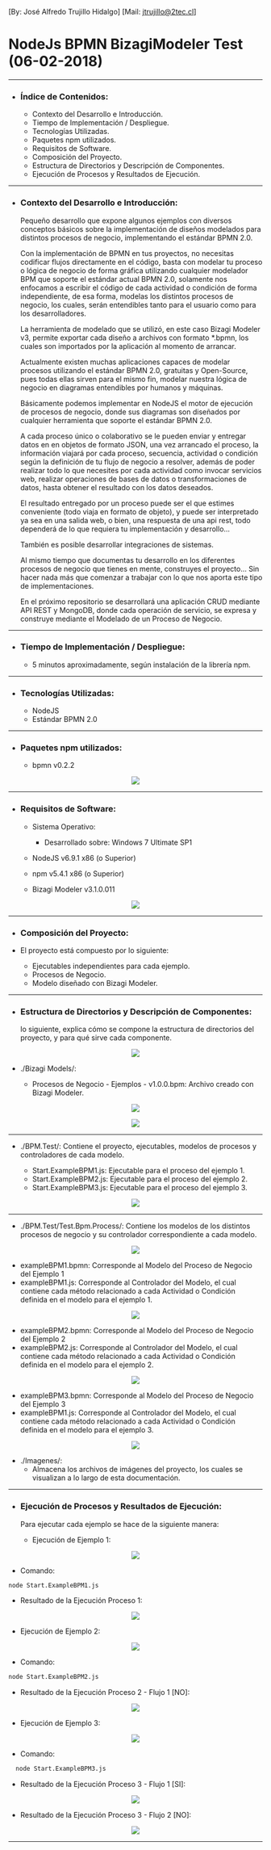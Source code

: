 [By: José Alfredo Trujillo Hidalgo]
[Mail: jtrujillo@2tec.cl]

# NodeJs BPMN BizagiModeler Test (06-02-2018)

-------------------------------------------

* ### Índice de Contenidos:

  * Contexto del Desarrollo e Introducción.
  * Tiempo de Implementación / Despliegue.
  * Tecnologías Utilizadas.
  * Paquetes npm utilizados.
  * Requisitos de Software.
  * Composición del Proyecto.
  * Estructura de Directorios y Descripción de Componentes.
  * Ejecución de Procesos y Resultados de Ejecución.
  
-------------------------------------------

* ### Contexto del Desarrollo e Introducción:

  Pequeño desarrollo que expone algunos ejemplos con diversos conceptos básicos sobre la implementación de diseños modelados para distintos procesos de negocio, implementando el estándar BPMN 2.0.
  
  Con la implementación de BPMN en tus proyectos, no necesitas codificar flujos directamente en el código, basta con modelar tu proceso o lógica de negocio de forma gráfica utilizando cualquier modelador BPM que soporte el estándar actual BPMN 2.0, solamente nos enfocamos a escribir el código de cada actividad o condición de forma independiente, de esa forma, modelas los distintos procesos de negocio, los cuales, serán entendibles tanto para el usuario como para los desarrolladores. 
  
  La herramienta de modelado que se utilizó, en este caso Bizagi Modeler v3, permite exportar cada diseño a archivos con formato *.bpmn, los cuales son importados por la aplicación al momento de arrancar.
  
  Actualmente existen muchas aplicaciones capaces de modelar procesos utilizando el estándar BPMN 2.0, gratuitas y Open-Source, pues todas ellas sirven para el mismo fin, modelar nuestra lógica de negocio en diagramas entendibles por humanos y máquinas.
  
  Básicamente podemos implementar en NodeJS el motor de ejecución de procesos de negocio, donde sus diagramas son diseñados por cualquier herramienta que soporte el estándar BPMN 2.0.
  
  A cada proceso único o colaborativo se le pueden enviar y entregar datos en en objetos de formato JSON, una vez arrancado el proceso, la información viajará por cada proceso, secuencia, actividad o condición según la definición de tu flujo de negocio a resolver, además de poder realizar todo lo que necesites por cada actividad como invocar servicios web, realizar operaciones de bases de datos o transformaciones de datos, hasta obtener el resultado con los datos deseados.
  
  El resultado entregado por un proceso puede ser el que estimes conveniente (todo viaja en formato de objeto), y puede ser interpretado ya sea en una salida web, o bien, una respuesta de una api rest, todo dependerá de lo que requiera tu implementación y desarrollo...
  
  También es posible desarrollar integraciones de sistemas.
  
  Al mismo tiempo que documentas tu desarrollo en los diferentes procesos de negocio que tienes en mente, construyes el proyecto... Sin hacer nada más que comenzar a trabajar con lo que nos aporta este tipo de implementaciones.
  
  En el próximo repositorio se desarrollará una aplicación CRUD mediante API REST y MongoDB, donde cada operación de servicio, se expresa y construye mediante el Modelado de un Proceso de Negocio.
  
-------------------------------------------

* ### Tiempo de Implementación / Despliegue:

  * 5 minutos aproximadamente, según instalación de la librería npm.
  
-------------------------------------------

* ### Tecnologías Utilizadas:

  * NodeJS
  * Estándar BPMN 2.0

-------------------------------------------

* ### Paquetes npm utilizados:

  * bpmn v0.2.2

<p align="center">
  <img src="https://github.com/jtrujilloh/NodeJS-BPMN-BizagiModeler-Test/blob/master/Imagenes/001-InstalacionBPMN.JPG">
</p>
  
-------------------------------------------

* ### Requisitos de Software:

  * Sistema Operativo:
    * Desarrollado sobre: Windows 7 Ultimate SP1
  * NodeJS v6.9.1 x86 (o Superior)
  * npm v5.4.1 x86 (o Superior)
  
  * Bizagi Modeler v3.1.0.011

<p align="center">
  <img src="https://github.com/jtrujilloh/NodeJS-BPMN-BizagiModeler-Test/blob/master/Imagenes/002-BizagiModelerVersion.JPG">
</p>
  
 -------------------------------------------

* ### Composición del Proyecto: 

* El proyecto está compuesto por lo siguiente:

  * Ejecutables independientes para cada ejemplo. 
  * Procesos de Negocio.
  * Modelo diseñado con Bizagi Modeler.
    

-------------------------------------------

* ### Estructura de Directorios y Descripción de Componentes:
  
  lo siguiente, explica cómo se compone la estructura de directorios del proyecto, y para qué sirve cada componente.

<p align="center">
  <img src="https://github.com/jtrujilloh/NodeJS-BPMN-BizagiModeler-Test/blob/master/Imagenes/003-Directory-Root.JPG">
</p>
        
  * ./Bizagi Models/: 
  
    * Procesos de Negocio - Ejemplos - v1.0.0.bpm: Archivo creado con Bizagi Modeler.

<p align="center">
  <img src="https://github.com/jtrujilloh/NodeJS-BPMN-BizagiModeler-Test/blob/master/Imagenes/002-BizagiModel-01.JPG">
</p>

<p align="center">
  <img src="https://github.com/jtrujilloh/NodeJS-BPMN-BizagiModeler-Test/blob/master/Imagenes/002-BizagiModel-02.JPG">
</p>

-------------------------------------------

  * ./BPM.Test/: Contiene el proyecto, ejecutables, modelos de procesos y controladores de cada modelo.
  
    * Start.ExampleBPM1.js: Ejecutable para el proceso del ejemplo 1.
    * Start.ExampleBPM2.js: Ejecutable para el proceso del ejemplo 2.
    * Start.ExampleBPM3.js: Ejecutable para el proceso del ejemplo 3.

<p align="center">
  <img src="https://github.com/jtrujilloh/NodeJS-BPMN-BizagiModeler-Test/blob/master/Imagenes/003-Directory-BPM.Test.JPG">
</p>

-------------------------------------------

  * ./BPM.Test/Test.Bpm.Process/: Contiene los modelos de los distintos procesos de negocio y su controlador correspondiente a cada modelo.

<p align="center">
  <img src="https://github.com/jtrujilloh/NodeJS-BPMN-BizagiModeler-Test/blob/master/Imagenes/003-Directory-BPM.Test-Test.Bpm.Process.JPG">
</p>
    
  * exampleBPM1.bpmn: Corresponde al Modelo del Proceso de Negocio del Ejemplo 1
  * exampleBPM1.js: Corresponde al Controlador del Modelo, el cual contiene cada método relacionado a cada Actividad o Condición definida en el modelo para el ejemplo 1.

<p align="center">
  <img src="https://github.com/jtrujilloh/NodeJS-BPMN-BizagiModeler-Test/blob/master/Imagenes/003-BizagiModeler-Ejemplo1.JPG">
</p>
    
  * exampleBPM2.bpmn: Corresponde al Modelo del Proceso de Negocio del Ejemplo 2
  * exampleBPM2.js: Corresponde al Controlador del Modelo, el cual contiene cada método relacionado a cada Actividad o Condición definida en el modelo para el ejemplo 2.

<p align="center">
  <img src="https://github.com/jtrujilloh/NodeJS-BPMN-BizagiModeler-Test/blob/master/Imagenes/003-BizagiModeler-Ejemplo2.JPG">
</p>
    
  * exampleBPM3.bpmn: Corresponde al Modelo del Proceso de Negocio del Ejemplo 3
  * exampleBPM1.js: Corresponde al Controlador del Modelo, el cual contiene cada método relacionado a cada Actividad o Condición definida en el modelo para el ejemplo 3.

<p align="center">
  <img src="https://github.com/jtrujilloh/NodeJS-BPMN-BizagiModeler-Test/blob/master/Imagenes/003-BizagiModeler-Ejemplo3.JPG">
</p>
    
  * ./Imagenes/: 
    * Almacena los archivos de imágenes del proyecto, los cuales se visualizan a lo largo de esta documentación.

-------------------------------------------

* ### Ejecución de Procesos y Resultados de Ejecución:
  
  Para ejecutar cada ejemplo se hace de la siguiente manera:
  
  
  * Ejecución de Ejemplo 1:

<p align="center">
  <img src="https://github.com/jtrujilloh/NodeJS-BPMN-BizagiModeler-Test/blob/master/Imagenes/003-BizagiModeler-Ejemplo1.JPG">
</p>
  
  * Comando:
  ```bash
  node Start.ExampleBPM1.js
  ```
  
  * Resultado de la Ejecución Proceso 1:

<p align="center">
  <img src="https://github.com/jtrujilloh/NodeJS-BPMN-BizagiModeler-Test/blob/master/Imagenes/004-Execute-Example-Process1.JPG">
</p>
    
    
  * Ejecución de Ejemplo 2:

<p align="center">
  <img src="https://github.com/jtrujilloh/NodeJS-BPMN-BizagiModeler-Test/blob/master/Imagenes/003-BizagiModeler-Ejemplo2.JPG">
</p>
  
  * Comando:
  ```bash
  node Start.ExampleBPM2.js
  ```
  
  * Resultado de la Ejecución Proceso 2 - Flujo 1 [NO]:

<p align="center">
  <img src="https://github.com/jtrujilloh/NodeJS-BPMN-BizagiModeler-Test/blob/master/Imagenes/004-Execute-Example-Process2-Flow1.JPG">
</p>
    
    
  * Ejecución de Ejemplo 3:

<p align="center">
  <img src="https://github.com/jtrujilloh/NodeJS-BPMN-BizagiModeler-Test/blob/master/Imagenes/003-BizagiModeler-Ejemplo3.JPG">
</p>
  
  * Comando:
  ```bash
    node Start.ExampleBPM3.js
  ```
    
  * Resultado de la Ejecución Proceso 3 - Flujo 1 [SI]:

<p align="center">
  <img src="https://github.com/jtrujilloh/NodeJS-BPMN-BizagiModeler-Test/blob/master/Imagenes/004-Execute-Example-Process3-Flow1.JPG">
</p>
    
  * Resultado de la Ejecución Proceso 3 - Flujo 2 [NO]:

<p align="center">
  <img src="https://github.com/jtrujilloh/NodeJS-BPMN-BizagiModeler-Test/blob/master/Imagenes/004-Execute-Example-Process3-Flow2.JPG">
</p>
    
-------------------------------------------
    
